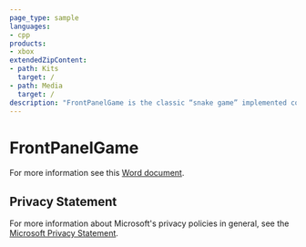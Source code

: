 ```yaml
---
page_type: sample
languages:
- cpp
products:
- xbox
extendedZipContent:
- path: Kits
  target: /
- path: Media
  target: /
description: "FrontPanelGame is the classic “snake game” implemented completely on the Xbox One X DevKit Front Panel."
---
```


# FrontPanelGame

For more information see this [Word document](https://github.com/microsoft/Xbox-ATG-Samples/blob/master/XDKSamples/System/FrontPanelGame/readme.docx).

## Privacy Statement

For more information about Microsoft's privacy policies in general, see the [Microsoft Privacy Statement](https://privacy.microsoft.com/en-us/privacystatement/).
